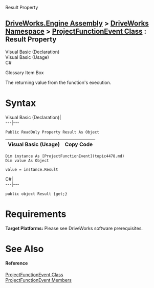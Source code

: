 Result Property   
  
[DriveWorks.Engine Assembly](topic2156.md) > [DriveWorks Namespace](topic2159.md) > [ProjectFunctionEvent Class](topic4478.md) : Result Property  
---  
  
Visual Basic (Declaration)    
Visual Basic (Usage)    
C# 

Glossary Item Box

The returning value from the function's execution. 

# Syntax

Visual Basic (Declaration)|   
---|---  
      
    
    Public ReadOnly Property Result As Object  
  
Visual Basic (Usage)| Copy Code  
---|---  
      
    
    Dim instance As [ProjectFunctionEvent](topic4478.md)
    Dim value As Object
     
    value = instance.Result  
  
C#|   
---|---  
      
    
    public object Result {get;}  
  
# Requirements

**Target Platforms:** Please see DriveWorks software prerequisites.

# See Also

#### Reference

[ProjectFunctionEvent Class](topic4478.md)   
[ProjectFunctionEvent Members](topic4479.md)


